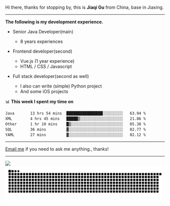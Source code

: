 Hi there, thanks for stopping by, this is **Jiaqi Gu** from China, base in Jiaxing.

---

**The following is my development experience.**

- Senior Java Developer(main)
  - 8 years experiences

- Frontend developer(second)
  - Vue.js (1 year experience)
  - HTML / CSS / Javascript
  
- Full stack developer(second as well)
  - I also can write (simple) Python project
  - And some iOS projects

📊 **This week I spent my time on**
<!--START_SECTION:waka-->

```txt
Java       13 hrs 54 mins  ████████████████░░░░░░░░░   63.94 %
XML        4 hrs 45 mins   █████▒░░░░░░░░░░░░░░░░░░░   21.86 %
Other      1 hr 10 mins    █▒░░░░░░░░░░░░░░░░░░░░░░░   05.38 %
SQL        36 mins         ▓░░░░░░░░░░░░░░░░░░░░░░░░   02.77 %
YAML       27 mins         ▓░░░░░░░░░░░░░░░░░░░░░░░░   02.12 %
```

<!--END_SECTION:waka-->

---

[Email me](mailto:htk2klwgr@mozmail.com?subject=Hiring_from_GitHub) if you need to ask me anything., thanks!

---

![]( https://visitor-badge.glitch.me/badge?page_id=githubgujiaqi)
![]( https://github.com/droid-Q/droid-Q/raw/output/github-contribution-grid-snake.svg#gh-dark-mode-only)
